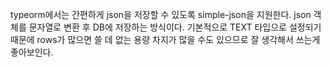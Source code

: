 typeorm에서는 간편하게 json을 저장할 수 있도록 simple-json을 지원한다. json 객체를 문자열로 변환 후 DB에 저장하는 방식이다. 
기본적으로 TEXT 타입으로 설정되기 때문에 rows가 많으면 쓸 데 없는 용량 차지가 많을 수도 있으므로 잘 생각해서 쓰는게 좋아보인다.